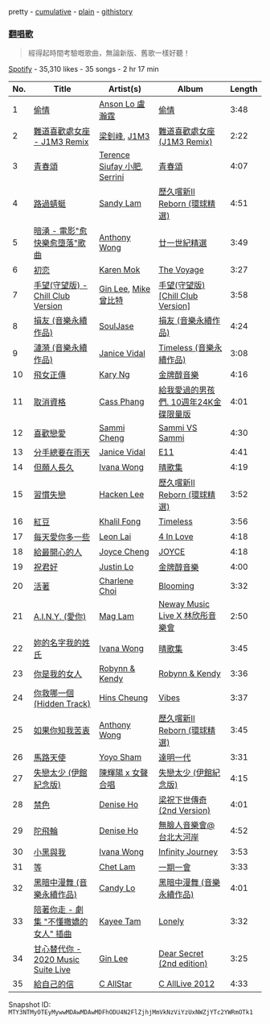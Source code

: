 pretty - [cumulative](/playlists/cumulative/37i9dQZF1DXcklpCH5705e.md) - [plain](/playlists/plain/37i9dQZF1DXcklpCH5705e) - [githistory](https://github.githistory.xyz/mackorone/spotify-playlist-archive/blob/main/playlists/plain/37i9dQZF1DXcklpCH5705e)

### [翻唱歌](https://open.spotify.com/playlist/37i9dQZF1DXcklpCH5705e)

> 經得起時間考驗嘅歌曲，無論新版、舊歌一樣好聽！

[Spotify](https://open.spotify.com/user/spotify) - 35,310 likes - 35 songs - 2 hr 17 min

| No. | Title | Artist(s) | Album | Length |
|---|---|---|---|---|
| 1 | [偷情](https://open.spotify.com/track/2E5X5HbBHBUeo2juTSgTMX) | [Anson Lo 盧瀚霆](https://open.spotify.com/artist/2G4Ntbg3dYqkUAGrMUZ0U7) | [偷情](https://open.spotify.com/album/2zYf27zQAJY1qgPB5plv19) | 3:48 |
| 2 | [難道喜歡處女座 \- J1M3 Remix](https://open.spotify.com/track/0ZWpQpsBL0aPRvSpxCPpnH) | [梁釗峰](https://open.spotify.com/artist/28ZDaobarpiyxFtfg11sS8), [J1M3](https://open.spotify.com/artist/4MKAuJc5O5O9en6ZZO5R5v) | [難道喜歡處女座 \(J1M3 Remix\)](https://open.spotify.com/album/1BI2KlhZY5Ba9hG68Syuj4) | 2:22 |
| 3 | [青春頌](https://open.spotify.com/track/3fxNCwlNPWXSaQy2Z5WqrD) | [Terence Siufay 小肥](https://open.spotify.com/artist/14wCkmaUSQPkMjqo0MRhRv), [Serrini](https://open.spotify.com/artist/0u3m5Sy2zsq4Gk0aduH9s7) | [青春頌](https://open.spotify.com/album/5C5s445G0OEd3OiRki54In) | 4:07 |
| 4 | [路過蜻蜓](https://open.spotify.com/track/4Uhq40fGrEwKEHxzQQajTY) | [Sandy Lam](https://open.spotify.com/artist/3K2hOAx9MPhduvDf2qguro) | [歷久嚐新II Reborn \(環球精選\)](https://open.spotify.com/album/76OhLZYkmy48oEy0bVHwxL) | 4:51 |
| 5 | [暗湧 \- 電影"愈快樂愈墮落"歌曲](https://open.spotify.com/track/51qJSDTQiyP2BNsAKRcRo2) | [Anthony Wong](https://open.spotify.com/artist/16J0pDSrYEctKiVYogq2aI) | [廿一世紀精選](https://open.spotify.com/album/1YOynn6PjM1NnCnBRLuv2S) | 3:49 |
| 6 | [初恋](https://open.spotify.com/track/4aLmzZyMECEzWSXt15bI1f) | [Karen Mok](https://open.spotify.com/artist/6jlz5QSUqbKE4vnzo2qfP1) | [The Voyage](https://open.spotify.com/album/0b2toX1GP2XxY5W83bjAdA) | 3:27 |
| 7 | [手望\(守望版\) \- Chill Club Version](https://open.spotify.com/track/72xWqUAWRuYhP0BZhroJjF) | [Gin Lee](https://open.spotify.com/artist/0UtXMxHMXhwQUI6G6TFDt1), [Mike 曾比特](https://open.spotify.com/artist/33oY0RTyXAMYBM6QSImuo7) | [手望\(守望版\) \[Chill Club Version\]](https://open.spotify.com/album/55YNpYQPgwvhxCXte6OtN7) | 3:58 |
| 8 | [損友 \(音樂永續作品\)](https://open.spotify.com/track/58NLb3BrpY5ulbRRaFH8bU) | [SoulJase](https://open.spotify.com/artist/0DxUeiPWLakywVP1UocKim) | [損友 \(音樂永續作品\)](https://open.spotify.com/album/23Bihif9rjkXe3oSL7qmTU) | 4:24 |
| 9 | [漣漪 \(音樂永續作品\)](https://open.spotify.com/track/5agxyN0XnlsRNJXXk2xDYN) | [Janice Vidal](https://open.spotify.com/artist/68gYAqni9tSrACmLCp4qoM) | [Timeless \(音樂永續作品\)](https://open.spotify.com/album/2mWGL5GwVUhIs7UADr4dQS) | 3:08 |
| 10 | [飛女正傳](https://open.spotify.com/track/5sj0UfCx4Wjs0epsmL45ZQ) | [Kary Ng](https://open.spotify.com/artist/3B9ZmIcte26paTCaI1PFKE) | [金牌醇音樂](https://open.spotify.com/album/6jPQJnhNyqO49dcyJGBHcR) | 4:16 |
| 11 | [取消資格](https://open.spotify.com/track/5fTvinvM2O7Qfedvp4u3ck) | [Cass Phang](https://open.spotify.com/artist/0RkQt8LMVrxCjQb9BxpBfF) | [給我愛過的男孩們\. 10週年24K金碟限量版](https://open.spotify.com/album/5yR2ixyCiWRtSfB5Jeb9CF) | 4:01 |
| 12 | [喜歡戀愛](https://open.spotify.com/track/4FzNaixy0Ura2eDmS3217L) | [Sammi Cheng](https://open.spotify.com/artist/3XCnp5UV5wnNw49Xuka9qH) | [Sammi VS Sammi](https://open.spotify.com/album/1ZMrZVljBvcfVt2Eez0e9a) | 4:30 |
| 13 | [分手總要在雨天](https://open.spotify.com/track/5GWjuO8Fq0180HXbny1HNo) | [Janice Vidal](https://open.spotify.com/artist/68gYAqni9tSrACmLCp4qoM) | [E11](https://open.spotify.com/album/53pbunTdvp1O77bS2rRN1Q) | 4:41 |
| 14 | [但願人長久](https://open.spotify.com/track/0K9JlgBeEtcx5I2OgX9hlg) | [Ivana Wong](https://open.spotify.com/artist/27WDr8Ky1j0LtgY82Ttk5S) | [晴歌集](https://open.spotify.com/album/2NkOW9aVr1Ov261a9upeH1) | 4:19 |
| 15 | [習慣失戀](https://open.spotify.com/track/5p9lznconoyjwg1sR3LW1t) | [Hacken Lee](https://open.spotify.com/artist/3PV11RNUoGfX9tMN2wVljB) | [歷久嚐新II Reborn \(環球精選\)](https://open.spotify.com/album/76OhLZYkmy48oEy0bVHwxL) | 3:52 |
| 16 | [紅豆](https://open.spotify.com/track/5TkQbhQm9BXONk2agDo4w9) | [Khalil Fong](https://open.spotify.com/artist/1YrtUPrWcPfgdl9BaD9nhd) | [Timeless](https://open.spotify.com/album/2rntSWCLxmhuB25LlnzkbK) | 3:56 |
| 17 | [每天愛你多一些](https://open.spotify.com/track/6netQHYLJxJfWXHYnvOEJA) | [Leon Lai](https://open.spotify.com/artist/0ubIxkefJsoYY8JXc2HJoa) | [4 In Love](https://open.spotify.com/album/1LQlxBcbxarDHZfS04TrxR) | 4:18 |
| 18 | [給最開心的人](https://open.spotify.com/track/2VDeyWFIuARXVnR4sJIkDE) | [Joyce Cheng](https://open.spotify.com/artist/1y4HuOPsPuo8bBIzk5CXsV) | [JOYCE](https://open.spotify.com/album/02Brb1tEIxIPc7t5DwX4xv) | 4:18 |
| 19 | [祝君好](https://open.spotify.com/track/5bSF9Tlr0RM7buiMbCoamZ) | [Justin Lo](https://open.spotify.com/artist/3lva01D3HtmlEKjuxAZ7bC) | [金牌醇音樂](https://open.spotify.com/album/6jPQJnhNyqO49dcyJGBHcR) | 4:00 |
| 20 | [活著](https://open.spotify.com/track/711bVTOFjmjte4eNXzcbc7) | [Charlene Choi](https://open.spotify.com/artist/6wBoKKHhGDrxVtp6XMFpIP) | [Blooming](https://open.spotify.com/album/3Qxf3z5G8hMBacGhEzeMjL) | 3:32 |
| 21 | [A.I.N.Y\. \(愛你\)](https://open.spotify.com/track/13l9dTRexqjXmzPESkaHU9) | [Mag Lam](https://open.spotify.com/artist/2fTmvcWWFIP66KlIvWlnlL) | [Neway Music Live X 林欣彤音樂會](https://open.spotify.com/album/5ppZ6CAbt2jAf4HgH3Ov7K) | 2:50 |
| 22 | [妳的名字我的姓氏](https://open.spotify.com/track/2mmmlbh573ldSbEIHM16gf) | [Ivana Wong](https://open.spotify.com/artist/27WDr8Ky1j0LtgY82Ttk5S) | [晴歌集](https://open.spotify.com/album/2NkOW9aVr1Ov261a9upeH1) | 3:45 |
| 23 | [你是我的女人](https://open.spotify.com/track/6jDLdVKCa0lM8RyzNuvnxn) | [Robynn & Kendy](https://open.spotify.com/artist/3NFZHFNSDK0Q8k3k38ysTp) | [Robynn & Kendy](https://open.spotify.com/album/4Kh0aJr49Tb4lDBEJu5kAq) | 3:36 |
| 24 | [你救哪一個 \(Hidden Track\)](https://open.spotify.com/track/3F4di2gUOaxexwCsrPwtQT) | [Hins Cheung](https://open.spotify.com/artist/2MVfNjocvNrE03cQuxpsWK) | [Vibes](https://open.spotify.com/album/4KmgdX1Q7Q5tzEwNhNjjII) | 3:37 |
| 25 | [如果你知我苦衷](https://open.spotify.com/track/6paEWm5S77czbhC8aaLme2) | [Anthony Wong](https://open.spotify.com/artist/16J0pDSrYEctKiVYogq2aI) | [歷久嚐新II Reborn \(環球精選\)](https://open.spotify.com/album/76OhLZYkmy48oEy0bVHwxL) | 3:45 |
| 26 | [馬路天使](https://open.spotify.com/track/2qZx8ZAB4E24KX4bXXo86e) | [Yoyo Sham](https://open.spotify.com/artist/2OrCYFzQYE1TmevdYARnU1) | [達明一代](https://open.spotify.com/album/512ilWYaatApFMRpBoohXl) | 3:31 |
| 27 | [失戀太少 \(伊館紀念版\)](https://open.spotify.com/track/4zmqKCo5p7DIAZtSEfeizu) | [陳輝陽 x 女聲合唱](https://open.spotify.com/artist/6t1LRAgmnIc4a1hnjhSDHU) | [失戀太少 \(伊館紀念版\)](https://open.spotify.com/album/3xskNhnybwHl4oMOgl2OzZ) | 4:15 |
| 28 | [禁色](https://open.spotify.com/track/1wx0DU53rprgVs1EfwinIo) | [Denise Ho](https://open.spotify.com/artist/4yN0M1P08hXwuDi81G6O5U) | [梁祝下世傳奇 \(2nd Version\)](https://open.spotify.com/album/26NCYcvfFhRwQeyJTK4iOG) | 4:01 |
| 29 | [陀飛輪](https://open.spotify.com/track/4Tsh6vIHx44NpJYwAnGPjj) | [Denise Ho](https://open.spotify.com/artist/4yN0M1P08hXwuDi81G6O5U) | [無臉人音樂會@台北大河岸](https://open.spotify.com/album/2kutcuDK3bdEmFd7tHuHWg) | 4:52 |
| 30 | [小黑與我](https://open.spotify.com/track/2vD2zwXVdGrF7ZaSK7XcF3) | [Ivana Wong](https://open.spotify.com/artist/27WDr8Ky1j0LtgY82Ttk5S) | [Infinity Journey](https://open.spotify.com/album/43A14wOfi59SPQGbIoRCia) | 3:53 |
| 31 | [等](https://open.spotify.com/track/27BDiVBs8rcbGZm6UTIBnU) | [Chet Lam](https://open.spotify.com/artist/0eE5MIp5hONB0TxIJS5H48) | [一期一會](https://open.spotify.com/album/5CzYuHAN4K1nxoiiq8U36X) | 3:33 |
| 32 | [黑暗中漫舞 \(音樂永續作品\)](https://open.spotify.com/track/1Wste23dWh4oBK7MDV60EQ) | [Candy Lo](https://open.spotify.com/artist/51ZbCFgOspWvhBjd1DUYEV) | [黑暗中漫舞 \(音樂永續作品\)](https://open.spotify.com/album/7MA3Eu4JGjc9Ho1vee5xvg) | 4:01 |
| 33 | [陪著你走 \- 劇集 "不懂撒嬌的女人" 插曲](https://open.spotify.com/track/6ZowYBoRWQaS7bPmmDuWpS) | [Kayee Tam](https://open.spotify.com/artist/7xinmBXv4DpvMvitZt2maL) | [Lonely](https://open.spotify.com/album/7jtCtoHovPWMOmzpTNNvVO) | 3:32 |
| 34 | [甘心替代你 \- 2020 Music Suite Live](https://open.spotify.com/track/5aB9F7Ku4KwzuvEmQqXnPI) | [Gin Lee](https://open.spotify.com/artist/0UtXMxHMXhwQUI6G6TFDt1) | [Dear Secret \(2nd edition\)](https://open.spotify.com/album/33oSpTnVlOvjODoph9vv3u) | 3:25 |
| 35 | [給自己的信](https://open.spotify.com/track/0Tmkb2BB7M6Jxugz2yHZCU) | [C AllStar](https://open.spotify.com/artist/0ip5ivJzpy0v4DWVVKxc4D) | [C AllLive 2012](https://open.spotify.com/album/6rvPe6eKm2V6YVw3GzJWAj) | 4:33 |

Snapshot ID: `MTY3NTMyOTEyMywwMDAwMDAwMDFhODU4N2FlZjhjMmVkNzViYzUxNWZjYTc2YWRmOTk1`
